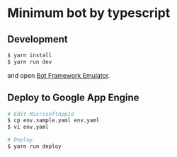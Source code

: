 # Minimum bot by typescript

## Development

```sh
$ yarn install
$ yarn run dev
```

and open [Bot Framework Emulator](https://github.com/microsoft/botframework-emulator).

## Deploy to Google App Engine

```sh
# Edit MicrosoftAppId
$ cp env.sample.yaml env.yaml
$ vi env.yaml

# Deploy
$ yarn run deploy
```
